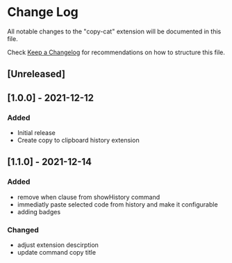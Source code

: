 # Change Log

All notable changes to the "copy-cat" extension will be documented in this file.

Check [Keep a Changelog](http://keepachangelog.com/) for recommendations on how to structure this file.

## [Unreleased]

## [1.0.0] - 2021-12-12
### Added
- Initial release
- Create copy to clipboard history extension

## [1.1.0] - 2021-12-14
### Added
* remove when clause from showHistory command
* immediatly paste selected code from history and make it configurable
* adding badges

### Changed
* adjust extension descirption
* update command copy title
